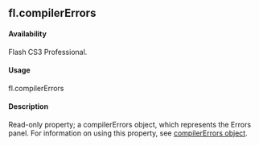 ## fl.compilerErrors

#### Availability

Flash CS3 Professional.

#### Usage

fl.compilerErrors

#### Description

Read-only property; a compilerErrors object, which represents the Errors panel. For information on using this property, see [compilerErrors object](#!wielmic/developers-animatesdk-docs/test/compilerErrors_object/compilerErrors_summary.md).

